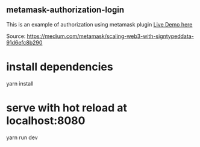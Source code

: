 
## metamask-authorization-login

This is an example of authorization using metamask plugin [Live Demo here](https://motley-uart.glitch.me/)

Source: https://medium.com/metamask/scaling-web3-with-signtypeddata-91d6efc8b290

# install dependencies
yarn install

# serve with hot reload at localhost:8080
yarn run dev